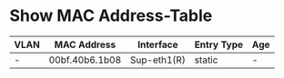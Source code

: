 
# Show MAC Address-Table
| VLAN | MAC Address | Interface | Entry Type | Age |
| ---- | ----------- | --------- | ---------- | --- |
| - | 00bf.40b6.1b08 | Sup-eth1(R) | static | - |